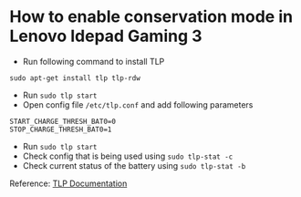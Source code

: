 # How to enable conservation mode in Lenovo Idepad Gaming 3
* Run following command to install TLP
```
sudo apt-get install tlp tlp-rdw
```
* Run `sudo tlp start`
* Open config file `/etc/tlp.conf` and add following parameters
```
START_CHARGE_THRESH_BAT0=0
STOP_CHARGE_THRESH_BAT0=1
```
* Run `sudo tlp start`
* Check config that is being used using `sudo tlp-stat -c`
* Check current status of the battery using `sudo tlp-stat -b`

Reference: [TLP Documentation](https://linrunner.de/tlp/settings/bc-vendors.html#lenovo-non-thinkpad-series)
